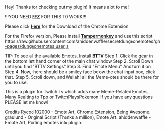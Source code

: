 Hey! Thanks for checking out my plugin! It means alot to me!

!!!YOU NEED **[FFZ](http://www.frankerfacez.com/)** FOR THIS TO WORK!!!

Please click **[Here](https://chrome.google.com/webstore/detail/tpp-memotes/chagjmfjhbhihelppcenkcjobbnbaifn)** for the Download of the
Chrome Extension

For the Firefox version, Please install **[Tampermonkey](https://addons.mozilla.org/en-US/firefox/addon/tampermonkey/)** and use this script 	https://raw.githubusercontent.com/ahiddenwaffle/secretdungeonemotes/gh-pages/dungeonemotes.user.js

TIP: To see all the available Emotes, Install **[BTTV](https://nightdev.com/betterttv/)** 
Step 1. Click the gear in the bottom left hand corner of the main chat window
Step 2. Scroll Down until you find "BTTV Settings"
Step 3. Find "Emote Menu" And turn it on
Step 4. Now, there should be a smiley face below the chat input box, click that.
Step 5. Scroll down, and Wellah! all the Meme-otes should be there for you to use.

This is a plugin for Twitch.Tv which adds many Meme-Related Emotes, Many Realting to Tpp or TwitchPlaysPokemon. 
If you have any questions PLEASE let me know! 


Credits
Rycool102000 - Emote Art, Chrome Extension, Being Awesome.
graulund - Original Script (Thanks a million), Emote Art.
ahiddenwaffle - Emote Art, Porting emotes into plugin.
